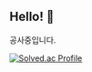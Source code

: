 ## Hello! 👋

공사중입니다.
 
[![Solved.ac Profile](http://mazassumnida.wtf/api/v2/generate_badge?boj=dkwjt001)](https://solved.ac/dkwjt001/)

